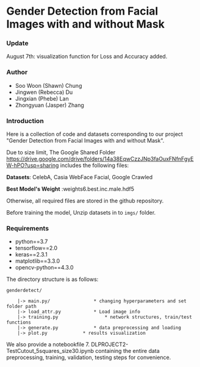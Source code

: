 # Gender Detection from Facial Images with and without Mask
### Update

August 7th: visualization function for Loss and Accuracy added.

### Author

* Soo Woon (Shawn) Chung
* Jingwen (Rebecca) Du
* Jingxian (Phebe) Lan
* Zhongyuan (Jasper) Zhang

### Introduction

Here is a collection of code and datasets corresponding to our project "Gender Detection from Facial Images with and without Mask".



Due to size limit, The Google Shared Folder https://drive.google.com/drive/folders/14a38EqwCzzJNp3faOuxFNfnFgyEW-hPO?usp=sharing includes the following files:

**Datasets**: CelebA, Casia WebFace Facial, Google Crawled

**Best Model's Weight** :weights6.best.inc.male.hdf5

Otherwise, all required files are stored in the github repository.

Before training the model, Unzip datasets in to `imgs/` folder.

### Requirements

- python==3.7
- tensorflow==2.0
- keras==2.3.1
- matplotlib==3.3.0
- opencv-python==4.3.0

The directory structure is as follows:
```
genderdetect/

	|-> main.py/				* changing hyperparameters and set folder path
	|-> load_attr.py			* Load image info
	|-> training.py		       		* network structures, train/test functions
	|-> generate.py				* data preprocessing and loading
	|-> plot.py				* results visualization

```

We also provide a notebookfile 7. DLPROJECT2-TestCutout_5squares_size30.ipynb containing the entire data preprocessing, training, validation, testing steps for convenience.


